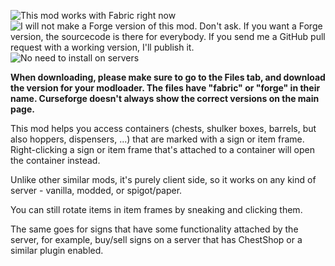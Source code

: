 ![](https://minecraft.guntram.de/buttonmaker/?Fabric+Status:/Works/00ff00/ "This mod works with Fabric right now") ![](https://minecraft.guntram.de/buttonmaker/?Forge+Status:/Not+planned/ff0000/ "I will not make a Forge version of this mod. Don't ask. If you want a Forge version, the sourcecode is there for everybody. If you send me a GitHub pull request with a working version, I'll publish it.")
![](https://minecraft.guntram.de/buttonmaker/?Client+side+mod/No+server+installation/19bfef/ "No need to install on servers")

**When downloading, please make sure to go to the Files tab, and download the version for your modloader. The files have "fabric" or "forge" in their name. Curseforge doesn't always show the correct versions on the main page.**

This mod helps you access containers (chests, shulker boxes, barrels, but also hoppers, dispensers, ...) that are marked with a sign or item frame. Right-clicking a sign or item frame that's attached to a container will open the container instead.

Unlike other similar mods, it's purely client side, so it works on any kind of server - vanilla, modded, or spigot/paper.

You can still rotate items in item frames by sneaking and clicking them.

The same goes for signs that have some functionality attached by the server, for example, buy/sell signs on a server that has ChestShop or a similar plugin enabled.

